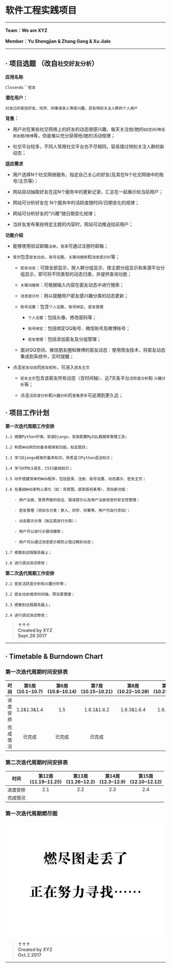 
# 软件工程实践项目
---
**Team：We are XYZ**

**Member：Yu Shengjian & Zhang Gang & Xu Jiale**  

----

## · 项目选题 （改自`社交好友分析`）

  
**应用名称**    

`Closends``密友`
  
**潜在用户：**

	对自己的某些好友、同学、同事或亲人等感兴趣，具有特别关注人群的个人用户

**背景：**

- 用户对在某些社交网络上的好友的动态很感兴趣，每天关注他/她的`QQ空间`/`微信朋友圈`/`微博`等，但是难以充分获得他/她的活动规律；

- 社交平台较多，不同人常用社交平台也不尽相同，容易错过特别关注人群的新动态； 

**适应需求**  

- 用户选择N个社交网络服务，指定自己关心的好友(及其在N个社交网络中的账号/主页等)；  

- 网站自动抽取好友在这N个服务中的更新记录，汇总在一起展示给当前用户；  

- 网站可分析好友在 N个服务中的活跃度随时间/日期变化的规律；  

- 网站可分析好友的“兴趣”随日期变化规律；  

- 当好友发布某些特定主题的内容时，网站可动推送给前用户；  


**功能介绍**  

- 能够使用验证邮箱`注册`，`登录`可通过注册时邮箱；     

- `首页`包含`密友动态`、`账号设置`、`关键词搜索`和`消息提示栏`等；

	+ `密友动态`：可按全部显示、按人群分组显示、按主题分组显示和来源平台分组显示，即可将不同类型的动态归类，并提供查询功能；
	
	+ `关键词搜索`：可根据输入内容在密友动态中进行搜索；
	
	+ `消息提示栏`：用以提醒用户密友感兴趣分类的动态更新；
	
	+ `账号设置`：包含`个人设置`、`账号绑定`、`密友管理`
	
		- `个人设置`：包括头像、修改密码等；  
		
		- `账号绑定`：包括绑定QQ账号、微信账号及微博账号；  
		
		- `密友管理`：包括添加密友及分组管理；
		
	+ 面对QQ空间、微信朋友圈和微博的密友动态：使用爬虫技术，将密友动态集成到系统中，实时提醒；

- 点击`密友动态`的`密友昵称`，可进入`密友主页`
	
	+ `密友主页`包含该密友所有动态（含时间轴）、近7天各平台`活跃度分析`和	`兴趣分析`等；
	
	+ 点击`活跃度分析`和`兴趣分析`的`查看更多`可追溯到更久远；
	

## · 项目工作计划


**第一次迭代周期工作安排**

	1.1 搭建Python环境，安装Django，安装配置MySQL数据库管理工具;

	1.2 构思Web网页的基本框架和功能，拟定题目;

	1.3 学习Django框架的基本知识，熟悉温习Python语法知识；
	
	1.4 学习HTML5语言、CSS3基础知识；
	
	1.5 动手搭建简单的Web程序，包括登录、注册、账号设置、动态展示、密友主页；
	
	1.6 在基础Web架构上美化（如：背景图、底部版权条等）、添加新功能：
	
		· 用户注册、登录界面的验证、错误提示以及用户注册信息的安全性管理；
		
		· 密友管理（添加与分类：家人、同学、同事等，用户可自行添加）；
		
		· 动态展示分类（按主题进行分类）；
		
		· 用户可以进行关键词搜索；
		
		· 用户可以通过消息提示框防止错过精彩动态；
		
	1.7 搭载到远程服务器上；
	
	1.8 进行调试测试修改；

**第二次迭代周期工作安排**

	2.1 密友活跃度分析和兴趣分析等；
	
	2.2 密友动态增添时间轴，预览更便捷；
	
	2.3 搭载到远程服务器上;
	
	2.4 进行调试测试修改；

> **↑↑↑**    
> **Created by XYZ**   
> **Sept.28 2017**   

---

## · Timetable & Burndown Chart  

 
### 第一次迭代周期时间安排表   

时间|第5周<br>(10.1~10.7)|第6周<br>(10.8~10.14)|第7周<br>(10.15~10.21)|第8周<br>(10.22~10.28)|第9周<br>(10.29~11.4)|第10周<br>(11.5~11.11)|第11周<br>(11.12~11.15)|
:-----:|:-----:|:-----:|:-----:|:-----:|:-----:|:-----:|:-----:|
进度安排|1.2&1.3&1.4|1.5|1.6.1&1.6.2|1.6.3&1.6.4|1.6.5&1.7|1.7&1.8|1.8|
完成情况|已完成|已完成|已完成|
   
  
### 第二次迭代周期时间安排表   

时间|第12周<br>(11.19~11.25)|第13周<br>(11.26~12.2)|第14周<br>(12.3~12.9)|第15周<br>(12.10~12.12)|
:-----:|:-----:|:-----:|:-----:|:-----:|
进度安排|2.1|2.2|2.3|2.4|
完成情况|
 
 
### 第一次迭代周期燃尽图      

![](https://github.com/HITXYZ/Closends/raw/master/Image/BurndownChart.jpg)

> **↑↑↑**  
> **Created by XYZ**   
> **Oct.2 2017**   


---

